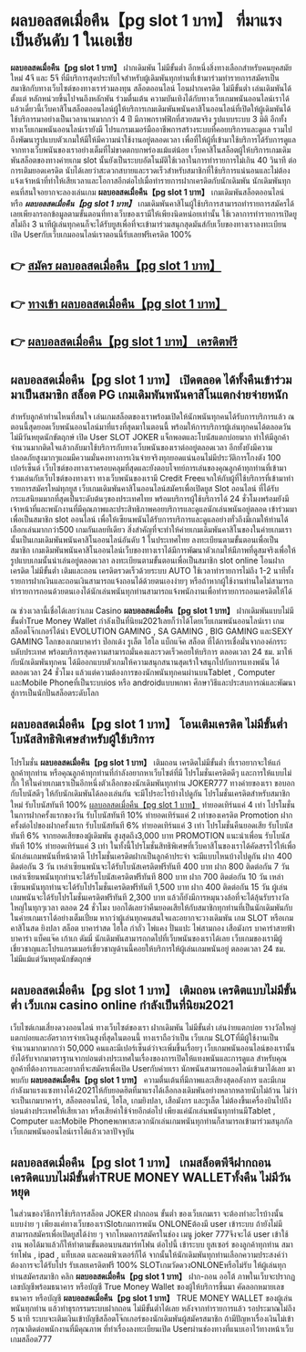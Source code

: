 # ผลบอลสดเมื่อคืน【pg slot 1 บาท】  ที่มาแรงเป็นอันดับ 1 ในเอเชีย

**ผลบอลสดเมื่อคืน【pg slot 1 บาท】** ฝากเดิมพัน ไม่มีขั้นต่ำ  อีกหนึ่งสิ่งทางเลือกสำหรับคนยุคสมัยใหม่ 4จี และ 5จี ที่มีบริการสุดประทับใจสำหรับผู้เดิมพันทุกท่านที่เข้ามาร่วมทำรายการสมัครเป็นสมาชิกกับทางเว็บไซต์ของทางเราร่วมลงทุน สล็อตออนไลน์ โอนฝากเครดิต ไม่มีขั้นต่ำ เล่นเดิมพันได้ตั้งแต่ หลักหน่วยขึ้นไปจนถึงหลักพัน ร่วมตื่นเต้น ความบันเทิงได้กับทางเว็บเกมพนันออนไลน์เราได้แล้วเดี๋ยวนี้เว็บคาสิโนสล็อตออนไลน์ผู้ให้บริการเกมเดิมพันพนันคาสิโนออนไลน์ที่เปิดให้ผู้เดิมพันได้ใช้บริการมาอย่างเป็นเวลานานมากกว่า 4 ปี มีภาพกราฟฟิกที่สวยสมจริง รูปแบบระบบ 3 มิติ
อีกทั้งทางเว็บเกมพนันออนไลน์เรายังมี โปรแกรมเมอร์มืออาชีพการสร้างระบบที่คอยบริการและดูแล  รวมไปถึงพัฒนารูปแบบตัวเกมให้มีให้มีความน่าใช้งานอยู่ตลอดเวลา เพื่อที่ให้ผู้ที่เข้ามาใช้บริการได้รับการดูแลจากทางเว็บพนันของเราอย่างเต็มที่ไม่ขาดตกบกพร่องแม้แต่น้อย เว็บคาสิโนสล็อตผู้ให้บริการเกมเดิมพันสล็อตของทางค่ายเกม slot นั้นยังเป็นระบบอัตโนมัติใช้เวลาในการทำรายการไม่เกิน 40 วินาที ต่อการเติมยอดเครดิต นับได้เลยว่าสะดวกสบายและรวดเร็วสำหรับสมาชิกที่ใช้บริการแน่นอนและไม่ต้องแจ้งเจ้าหน้าที่ทำให้เสียเวลาและโอกาสอีกต่อไปเมื่อทำรายการฝากเครดิตกับนักเดิมพัน
นักเดิมพันทุกคนที่สนใจอยากจะลองเล่นเกม **ผลบอลสดเมื่อคืน【pg slot 1 บาท】** เกมเดิมพันสล็อตออนไลน์ หรือ ***ผลบอลสดเมื่อคืน【pg slot 1 บาท】*** เกมเดิมพันคาสิโนผู้ใช้บริการสามารถทำรายการสมัครได้เลยเพียงกรอกข้อมูลตามขั้นตอนที่ทางเว็บของเรามีให้เพียงนิดหน่อยเท่านั้น ใช้เวลาการทำรายการเปิดยูสไม่ถึง 3 นาทีผู้เล่นทุกคนก็จะได้รับยูสเพื่อที่จะเข้ามาร่วมสนุกสุดมันส์กับเว็บของทางเราลงทะเบียนเปิด Userกับเว็บเกมออนไลน์เราตอนนี้รับเลยฟรีเครดิต 100%

## 👉 [สมัคร ผลบอลสดเมื่อคืน【pg slot 1 บาท】](https://archa888.com/)
## 👉 [ทางเข้า ผลบอลสดเมื่อคืน【pg slot 1 บาท】](https://archa888.com/)
## 👉 [ผลบอลสดเมื่อคืน【pg slot 1 บาท】 เครดิตฟรี](https://archa888.com/)

## ผลบอลสดเมื่อคืน【pg slot 1 บาท】 เปิดตลอด ได้ทั้งคืนเข้าร่วมมาเป็นสมาชิก สล็อต PG เกมเดิมพันพนันคาสิโนแตกง่ายจ่ายหนัก

สำหรับลูกค้าท่านไหนที่สนใจ เล่นเกมสล็อตของเราพร้อมเปิดให้นักพนันทุกคนได้รับการบริการแล้ว ณ ตอนนี้สุดยอดเว็บพนันออนไลน์มาที่แรงที่สุดมาในตอนนี้ พร้อมให้การบริการผู้เล่นทุกคนได้ตลอดวัน ไม่มีวันหยุดนักขัตฤกษ์ เปิด User SLOT JOKER แจ็กพอตและโบนัสแตกบ่อยมาก ทำให้มีลูกค้าจำนวนมากติดใจแล้วกลับมาใช้บริการกับทางเว็บพนันของเราต่ออยู่ตลอดเวลา อีกทั้งยังมีความปลอดภัยสูงมากๆแถมมีความมั่นคงทางการเงินจ่ายจริงทุกยอดแน่นอนไม่มีประวัติการโกงตัง 100 เปอร์เซ็นต์ เว็บไซต์ของทางเราครอบคลุมที่สุดและยังตอบโจทย์การเล่นของคุณลูกค้าทุกท่านที่เข้ามาร่วมเล่นกับเว็บไซต์ของทางเรา
ทางเว็บพนันของเรามี Credit Freeแจกให้กับผู้ที่ใช้บริการที่เข้ามาทำรายการสมัครใหม่ทุกยูส เว็บเกมเดิมพันคาสิโนออนไลน์สมัครเพื่อเปิดยูส Slot ออนไลน์ ที่ได้รับกระแสนิยมมากที่สุดเป็นระดับต้นๆของประเทศไทย พร้อมบริการผู้ใช้บริการได้ 24 ชั่วโมงพร้อมยังมีเจ้าหน้าที่และพนักงานที่มีคุณภาพและประสิทธิภาพคอยบริการและดูแลนักเล่นพนันอยู่ตลอด เข้าร่วมมาเพื่อเป็นสมาชิก slot ออนไลน์ เพื่อให้เซียนพนันได้รับการบริการและดูแลอย่างทั่วถึงมีเกมให้ท่านได้เลือกเล่นมากกว่า500 เกมกันเลยทีเดียว
สิ่งสำคัญที่จะทำให้ค่ายเกมเดิมพันคาสิโนของในค่ายเกมเรานั้นเป็นเกมเดิมพันพนันคาสิโนออนไลน์อันดับ 1 ในประเทศไทย ลงทะเบียนตามขั้นตอนเพื่อเป็นสมาชิก  เกมเดิมพันพนันคาสิโนออนไลน์เว็บของทางเราได้มีการพัฒนาตัวเกมให้มีภาพที่ดูสมจริงเพื่อให้รูปแบบเกมนั้นน่าเล่นอยู่ตลอดเวลา ลงทะเบียนตามขั้นตอนเพื่อเป็นสมาชิก slot online โอนฝากเครดิต ไม่มีขั้นต่ำ เติมและถอน เครดิตรวดเร็วด้วยระบบ AUTO ใช้เวลาทำรายการไม่ถึง 1-2 นาทีทั้งรายการฝากเงินและถอนเงินสามารถแจ้งถอนได้ด้วยตนเองง่ายๆ หรือถ้าหากผู้ใช้งานท่านใดไม่สามารถทำรายการถอนด้วยตนเองได้นักเล่นพนันทุกท่านสามารถแจ้งพนักงานเพื่อทำรายการถอนเครดิตให้ได้

ณ ช่วงเวลานี้เชื่อได้เลยว่าเกม Casino **ผลบอลสดเมื่อคืน【pg slot 1 บาท】** ฝากเดิมพันแบบไม่มีขั้นต่ำTrue Money Wallet กำลังเป็นที่นิยม2021เลยก็ว่าได้โดยเว็บเกมพนันออนไลน์เรา เกมสล็อตโจ๊กเกอร์ได้นำ EVOLUTION GAMING , SA GAMING , BIG GAMING และSEXY GAMING โลกของเกมบาคาร่า ป๊อกเด้ง รูเล็ต ไฮโล แบ็กแจ๊ค สล็อต ที่ได้การเชื่อมั่นจากองค์กรระบดับประเทศ พร้อมบริการสุดความสามารถมั่นคงและรวดเร็วคอยให้บริการ ตลอดเวลา 24 ชม. มาให้กับนักเดิมพันทุกคน ได้มีออกแบบตัวเกมให้ความสนุกสนานสุดเร้าใจสนุกไปกับการแทงพนัน ได้ ตลอดเวลา 24 ชั่วโมง แล้วแต่ความต้องการของนักพนันทุกคนผ่านบนTablet , Computer และMobile Phoneที่เป็นระบบios หรือ androidแบบพกพา ศึกษาวิธีและประสบการณ์และพัฒนาสู่การเป็นนักปั่นสล็อตระดับโลก

## ผลบอลสดเมื่อคืน【pg slot 1 บาท】 โอนเติมเครดิต ไม่มีขั้นต่ำ โบนัสสิทธิพิเศษสำหรับผู้ใช้บริการ

โปรโมชั่น **ผลบอลสดเมื่อคืน【pg slot 1 บาท】** เติมถอน เครดิตไม่มีขั้นต่ำ ที่เราอยากจะให้แก่  ลูกค้าทุกท่าน หรือคุณลูกค้าทุกท่านที่กำลังอยากหาเว็บไซต์ที่มี โปรโมชั่นเครดิตดีๆ และการให้แบบไม่กั๊ก ให้ในค่ายเกมเราเป็นอีกหนึ่งตัวเลือกของนักเดิมพันทุกท่าน JOKER777 ทางค่ายของเรา ขอบอกกับโบนัสดีๆ ให้กับนักเดิมพันได้ลองเล่นกัน จะมีโปรอะไรบ้างไปดูกัน
โปรโมชั่นเครดิตสำหรับสมาชิกใหม่ รับโบนัสทันที 100% [ผลบอลสดเมื่อคืน【pg slot 1 บาท】](https://archa888.com/) ทำยอดเทิร์นแค่ 4 เท่า
โปรโมชั่นในการฝากครั้งแรกของวัน รับโบนัสทันที 10% ทำยอดเทิร์นแค่ 2 เท่าของเครดิต
 Promotion ฝากครั้งต่อไปของฝากครั้งแรก รับโบนัสทันที 6% ทำยอดเทิร์นแค่ 3 เท่า
โปรโมชั่นคืนยอดเสีย รับโบนัสทันที 6% จากยอดเสียของผู้เดิมพัน สูงสุดถึง3,000 บาท
 PROMOTION แนะนำเพื่อน รับโบนัสทันที 10% ทำยอดเทิร์นแค่ 3 เท่า
ในทั้งนี้โปรโมชั่นสิทธิพิเศษที่เว็บคาสิโนของเราได้คัดสรรไว้ให้เพื่อนักเล่นเกมพนันที่หน้าตาดี โปรโมชั่นเครดิตฝากเป็นลูกค้าประจำ จะมีแบบไหนบ้างไปดูกัน
ฝาก 400 ติดต่อกัน 3 วัน เหล่าเซียนพนันจะได้รับโบนัสเครดิตฟรีทันที 400 บาท
ฝาก 800 ติดต่อกัน 7 วัน เหล่าเซียนพนันทุกท่านจะได้รับโบนัสเครดิตฟรีทันที 800 บาท
ฝาก 700 ติดต่อกัน 10 วัน เหล่าเซียนพนันทุกท่านจะได้รับโปรโมชั่นเครดิตฟรีทันที 1,500 บาท
ฝาก 400 ติดต่อกัน 15 วัน ผู้เล่นเกมพนันจะได้รับโปรโมชั่นเครดิตฟรีทันที 2,300 บาท
แล้วก็ยังมีการหมุนวงล้อที่จะได้ลุ้นรับรางวัลใหญ่ในทุกๆเวลา ตลอด 24 ชั่วโมง บอกได้เลยว่าคืนยอดเสียให้กับสมาชิกทุกท่านที่เป็นนักเดิมพันกับในค่ายเกมเราได้อย่างเต็มเปี่ยม หากว่าผู้เล่นทุกคนสนใจและอยากจะวางเดิมพัน เกม SLOT หรือเกมคาสิโนสด ยิงปลา สล็อต บาคาร่าสด ไฮโล กำถั่ว ไพ่แคง ปั่นแปะ ไพ่สามกอง เสือมังกร บาคาร่าสายฟ้า บาคาร่า แบ็คแจ๊ค เก้าเก ดัมมี่ นักเดิมพันสามารถกดไปที่เว็บพนันของเราได้เลย เว็บเกมของเรามีผู้เชี่ยวชาญและโปรแกรมเมอร์เชี่ยวชาญด้านนี้คอยให้บริการให้ผู้เล่นเกมพนันอยู่ ตลอดเวลา 24 ชม. ไม่มีแม้แต่วันหยุดนักขัตฤกษ์

## ผลบอลสดเมื่อคืน【pg slot 1 บาท】 เติมถอน เครดิตแบบไม่มีขั้นต่ำ  เว็บเกม casino online กำลังเป็นที่นิยม2021

เว็บไซต์เกมเสี่ยงดวงออนไลน์ ทางเว็บไซต์ของเรา ฝากเดิมพัน ไม่มีขั้นต่ำ เล่นง่ายแตกบ่อย รางวัลใหญ่แตกบ่อยและอัตราการจ่ายเงินสูงที่สุดในตอนนี้ ทางเราถือว่าเป็น เว็บเกม SLOTที่มีผู้ใช้งานเป็นจำนวนมากมากกว่า 50,000 คนและมีเปอร์เซ็นต์ว่าจะเพิ่มขึ้นเรื่อยๆ เว็บเกมพนันออนไลน์ของเรานั้นยังได้รับจากมาตราฐานจากบ่อนต่างประเทศในเรื่องของการเปิดให้แทงพนันและการดูแล สำหรับคุณลูกค้าที่ต้องการและอยากที่จะสมัครเพื่อเปิด Userกับค่ายเรา นักพนันสามารถแอดไลน์เข้ามาได้เลย
	มาพบกับ **ผลบอลสดเมื่อคืน【pg slot 1 บาท】** ความตื่นเต้นที่มีภาพและเสียงสุดอลังการ และมีเกมกำลังมาแรงแซงทางโค้ง2021ให้กับยอดฮิตที่มาแรงได้เลือกลงเดิมพันอย่างหลากหลายนับไม่ถ้วน  ไม่ว่าจะเป็นเกมบาคาร่า, สล็อตออนไลน์, ไฮโล, เกมยิงปลา, เสือมังกร และรูเล็ต ไม่ต้องขึ้นเครื่องบินไปถึงบ่อนต่างประเทศให้เสียเวลา หรือเสียค่าใช้จ่ายอีกต่อไป เพียงแค่นักเล่นพนันทุกท่านมีTablet , Computer และMobile Phoneพกพาสะดวกนักเล่นเกมพนันทุกท่านก็สามารถเข้ามาร่วมสนุกกัลเว็บเกมพนันออนไลน์เราได้แล้วเวลาปัจจุบัน

## ผลบอลสดเมื่อคืน【pg slot 1 บาท】 เกมสล็อตพีจีฝากถอนเครดิตแบบไม่มีขั้นต่ำTRUE MONEY WALLETทั้งคืน ไม่มีวันหยุด

ในส่วนของวิธีการใช้บริการสล็อต JOKER ฝากถอน ขั้นต่ำ ของเว็บเกมเรา จะต้องทำอะไรบ้างนั้น แบบง่าย ๆ เพียงแค่ทางเว็บของเราSlotเกมการพนัน ONLONEต้องมี user เข้าระบบ ถ้ายังไม่มีสามารถสมัครเพื่อเปิดยูสได้ง่าย ๆ จากโหมดการสมัครในช่อง เมนู joker 777จึงจะได้ user เข้าใช้งาน พอได้มาแล้วก็ให้ทำตามขั้นตอนบนสมาร์ทโฟน ต่อไปนี้
เข้าระบบ ยูสเซอร์  ของลูกค้าทุกท่าน สมาร์ทโฟน , ipad , แท็บเลต และคอมพิวเตอร์ก็ได้
จากนั้นให้นักเดิมพันทุกท่านเลือกความประสงค์ว่า ต้องการจะได้รับโปร รับเลยเครดิตฟรี 100% SLOTเกมวัดดวงONLONEหรือไม่รับ
ให้ผู้เล่นทุกท่านสมัครสมาชิก คลิก **ผลบอลสดเมื่อคืน【pg slot 1 บาท】** ฝาก-ถอน ออโต้ ภาพในเว็บจะปรากฏเลขบัญชีพร้อมธนาคาร หรือบัญชี True Money Wallet ของผู้ให้บริการขึ้นมา
คัดลอกหมายเลขธนาคาร หรือบัญชี **ผลบอลสดเมื่อคืน【pg slot 1 บาท】** TRUE MONEY WALLET ของผู้เล่นพนันทุกท่าน แล้วทำธุรกรรมระบบฝากถอน ไม่มีขั้นต่ำได้เลย
หลังจากทำรายการแล้ว รอประมาณไม่ถึง 5 นาที ระบบจะเติมเงินเข้าบัญชีสล็อตโจ๊กเกอร์ของนักเดิมพันผู้สมัครสมาชิก
ถ้ามีปัญหาเรื่องเงินไม่เข้า กรุณาติดต่อพนักงานที่มีคุณภาพ ที่ทำเรื่องลงทะเบียนเปิด Userผ่านช่องทางที่แนบเอาไว้ทางหน้าเว็บเกมสล็อต777


